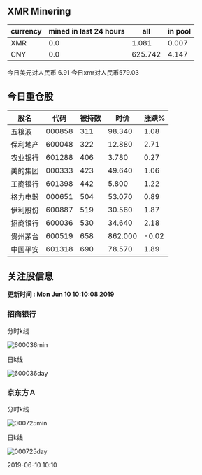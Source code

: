 ## XMR Minering

|currency|mined in last 24 hours|all|in pool|
|---|---|---|---|
|XMR|0.0|1.081|0.007|
|CNY|0.0|625.742|4.147|

今日美元对人民币 6.91	今日xmr对人民币579.03


## 今日重仓股 

|股名|代码|被持数|时价|涨跌%|
|---|---|---|---|---|
|五粮液|000858|311|98.340|1.08|
|保利地产|600048|322|12.880|2.71|
|农业银行|601288|406|3.780|0.27|
|美的集团|000333|423|49.640|1.06|
|工商银行|601398|442|5.800|1.22|
|格力电器|000651|504|53.070|0.89|
|伊利股份|600887|519|30.560|1.87|
|招商银行|600036|530|34.640|2.18|
|贵州茅台|600519|658|862.000|-0.02|
|中国平安|601318|690|78.570|1.89|

## 关注股信息
**更新时间 : Mon Jun 10 10:10:08 2019**
### 招商银行 
分时k线

![600036min](http://image.sinajs.cn/newchart/min/n/sh600036.gif)

日k线

![600036day](http://image.sinajs.cn/newchart/daily/n/sh600036.gif)

### 京东方Ａ 
分时k线

![000725min](http://image.sinajs.cn/newchart/min/n/sz000725.gif)

日k线

![000725day](http://image.sinajs.cn/newchart/daily/n/sz000725.gif)

2019-06-10 10:10